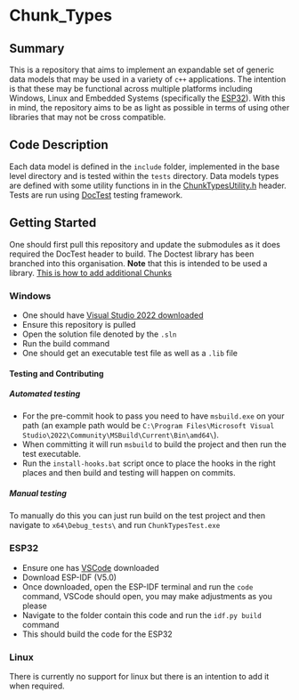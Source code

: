 # Chunk_Types

## Summary

This is a repository that aims to implement an expandable set of generic data models that may be used in a variety of ```c++``` applications. 
The intention is that these may be functional across multiple platforms including Windows, Linux and Embedded Systems 
(specifically the [ESP32](https://www.espressif.com/en/products/socs/esp32)). With this in mind,
the repository aims to be as light as possible in terms of using other libraries that may not be cross compatible.

## Code Description

Each data model is defined in the ```include``` folder, implemented in the base level directory and is tested within the ```tests``` directory.
Data models types are defined with some utility functions in in the [ChunkTypesUtility.h](https://github.com/Sense-Scape/Chunk_Types/blob/main/include/ChunkTypes.h) 
header. Tests are run using [DocTest](https://github.com/doctest/doctest) testing framework.

## Getting Started

One should first pull this repository and update the submodules as it does required the DocTest header to build. 
The Doctest library has been branched into this organisation. **Note** that this is intended to be used a library.
[This is how to add additional Chunks](https://github.com/Sense-Scape/.github/blob/main/manuals/Adding%20Chunks.md)

### Windows

- One should have [Visual Studio 2022 downloaded](https://visualstudio.microsoft.com/vs/)
- Ensure this repository is pulled
- Open the solution file denoted by the ```.sln```
- Run the build command
- One should get an executable test file as well as a `.lib` file

#### Testing and Contributing

##### Automated testing

- For the pre-commit hook to pass you need to have `msbuild.exe` on your path (an example path would be `C:\Program Files\Microsoft Visual Studio\2022\Community\MSBuild\Current\Bin\amd64\`).
- When committing it will run `msbuild` to build the project and then run the test executable.
- Run the `install-hooks.bat` script once to place the hooks in the right places and then build and testing will happen on commits.

##### Manual testing
To manually do this you can just run build on the test project and then navigate to `x64\Debug_tests\` and run `ChunkTypesTest.exe`

### ESP32

- Ensure one has [VSCode](https://code.visualstudio.com/download) downloaded
- Download ESP-IDF (V5.0)
- Once downloaded, open the ESP-IDF terminal and run the ```code``` command, VSCode should open, you may make adjustments as you please
- Navigate to the folder contain this code and run the ```idf.py build``` command
- This should build the code for the ESP32

### Linux

There is currently no support for linux but there is an intention to add it when required.
